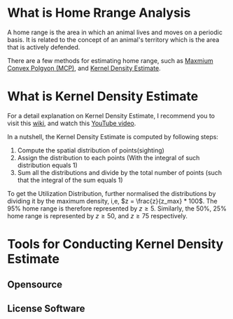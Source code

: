 # What is Home Rrange Analysis
A home range is the area in which an animal lives and moves on a periodic basis. It is related to the concept of an animal's territory which is the area that is actively defended. 

There are a few methods for estimating home range, such as [Maxmium Convex Polgyon (MCP)](https://en.wikipedia.org/wiki/Convex_polygon), and [Kernel Density Estimate](https://en.wikipedia.org/wiki/Kernel_density_estimation).

# What is Kernel Density Estimate
For a detail explanation on Kernel Density Estimate, I recommend you to visit this [wiki](https://en.wikipedia.org/wiki/Kernel_density_estimation), and watch this [YouTube video](https://www.youtube.com/watch?v=x5zLaWT5KPs).

In a nutshell, the Kernel Density Estimate is computed by following steps:

1. Compute the spatial distribution of points(sighting)
2. Assign the distribution to each points (With the integral of such distribution equals 1)
3. Sum all the distributions and divide by the total number of points (such that the integral of the sum equals 1)

To get the Utilization Distribution, further normalised the distributions by dividing it by the maximum density, i,e, $z = \frac{z}{z_max} * 100$. The 95% home range is therefore represented by $z \ge 5$. Similarly, the 50%, 25% home range is represented by $z \ge 50$, and $z \ge 75%$ respectively.

# Tools for Conducting Kernel Density Estimate
## Opensource

## License Software
